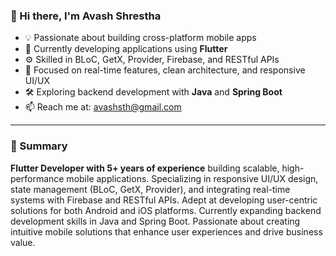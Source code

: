 ### 👋 Hi there, I'm Avash Shrestha

- 💡 Passionate about building cross-platform mobile apps
- 📱 Currently developing applications using **Flutter**
- ⚙️ Skilled in BLoC, GetX, Provider, Firebase, and RESTful APIs
- 🔄 Focused on real-time features, clean architecture, and responsive UI/UX
- 🛠️ Exploring backend development with **Java** and **Spring Boot**
- 📫 Reach me at: [avashsth@gmail.com](mailto:avashsth@gmail.com)

---

### 🚀 Summary

**Flutter Developer with 5+ years of experience** building scalable, high-performance mobile applications. Specializing in responsive UI/UX design, state management (BLoC, GetX, Provider), and integrating real-time systems with Firebase and RESTful APIs. Adept at developing user-centric solutions for both Android and iOS platforms. Currently expanding backend development skills in Java and Spring Boot. Passionate about creating intuitive mobile solutions that enhance user experiences and drive business value.

<!---
avashshresthaa/avashshresthaa is a ✨ special ✨ repository because its `README.md` (this file) appears on your GitHub profile.
You can click the Preview link to take a look at your changes.
--->
